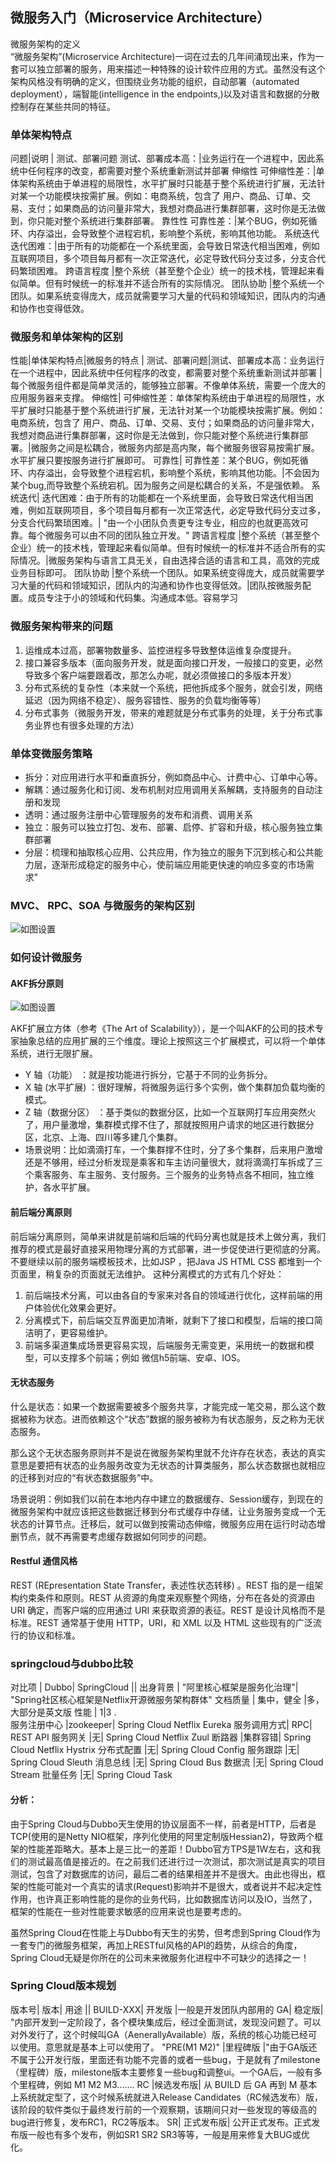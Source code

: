 ## 微服务入门（Microservice Architecture）
微服务架构的定义  
“微服务架构”(Microservice Architecture)一词在过去的几年间涌现出来，作为一套可以独立部署的服务，用来描述一种特殊的设计软件应用的方式。虽然没有这个架构风格没有明确的定义，但围绕业务功能的组织，自动部署（automated deployment），端智能(intelligence in the endpoints,)以及对语言和数据的分散控制存在某些共同的特征。

### 单体架构特点
问题|说明
|
测试、部署问题	测试、部署成本高：|业务运行在一个进程中，因此系统中任何程序的改变，都需要对整个系统重新测试并部署
伸缩性	可伸缩性差：|单体架构系统由于单进程的局限性，水平扩展时只能基于整个系统进行扩展，无法针对某一个功能模块按需扩展。例如：电商系统，包含了 用户、商品、订单、交易、支付；如果商品的访问量非常大，我想对商品进行集群部署，这时你是无法做到，你只能对整个系统进行集群部署。
靠性性	可靠性差：|某个BUG，例如死循环、内存溢出，会导致整个进程宕机，影响整个系统，影响其他功能。
系统迭代	迭代困难：|由于所有的功能都在一个系统里面，会导致日常迭代相当困难，例如互联网项目，多个项目每月都有一次正常迭代，必定导致代码分支过多，分支合代码繁琐困难。
跨语言程度	|整个系统（甚至整个企业）统一的技术栈，管理起来看似简单。但有时候统一的标准并不适合所有的实际情况。
团队协助	|整个系统一个团队。如果系统变得庞大，成员就需要学习大量的代码和领域知识，团队内的沟通和协作也变得低效。

### 微服务和单体架构的区别

性能|单体架构特点|微服务的特点
|
测试、部署问题|测试、部署成本高：业务运行在一个进程中，因此系统中任何程序的改变，都需要对整个系统重新测试并部署	|每个微服务组件都是简单灵活的，能够独立部署。不像单体系统，需要一个庞大的应用服务器来支撑。
伸缩性|	可伸缩性差：单体架构系统由于单进程的局限性，水平扩展时只能基于整个系统进行扩展，无法针对某一个功能模块按需扩展。例如：电商系统，包含了 用户、商品、订单、交易、支付；如果商品的访问量非常大，我想对商品进行集群部署，这时你是无法做到，你只能对整个系统进行集群部署。|微服务之间是松耦合，微服务内部是高内聚，每个微服务很容易按需扩展。水平扩展只要按服务进行扩展即可。
可靠性|	可靠性差：某个BUG，例如死循环、内存溢出，会导致整个进程宕机，影响整个系统，影响其他功能。|不会因为某个bug,而导致整个系统宕机。因为服务之间是松耦合的关系，不是强依赖。
系统迭代|	迭代困难：由于所有的功能都在一个系统里面，会导致日常迭代相当困难，例如互联网项目，多个项目每月都有一次正常迭代，必定导致代码分支过多，分支合代码繁琐困难。|	"由一个小团队负责更专注专业，相应的也就更高效可靠。每个微服务可以由不同的团队独立开发。"
跨语言程度	|整个系统（甚至整个企业）统一的技术栈，管理起来看似简单。但有时候统一的标准并不适合所有的实际情况。|微服务架构与语言工具无关，自由选择合适的语言和工具，高效的完成业务目标即可。
团队协助	|整个系统一个团队。如果系统变得庞大，成员就需要学习大量的代码和领域知识，团队内的沟通和协作也变得低效。|团队按微服务配置。成员专注于小的领域和代码集。沟通成本低。容易学习

### 微服务架构带来的问题	
1. 运维成本过高，部署物数量多、监控进程多导致整体运维复杂度提升。	
2. 接口兼容多版本（面向服务开发，就是面向接口开发，一般接口的变更，必然导致多个客户端要跟着改，那怎么办呢，就必须做接口的多版本开发）	
3. 分布式系统的复杂性（本来就一个系统，把他拆成多个服务，就会引发，网络延迟（因为网络不稳定）、服务容错性、服务的负载均衡等等）	
4. 分布式事务（微服务开发，带来的难题就是分布式事务的处理，关于分布式事务业界也有很多处理的方法）	

### 单体变微服务策略

+ 拆分：对应用进行水平和垂直拆分，例如商品中心、计费中心、订单中心等。
+ 解耦：通过服务化和订阅、发布机制对应用调用关系解耦，支持服务的自动注册和发现
+ 透明：通过服务注册中心管理服务的发布和消费、调用关系
+ 独立：服务可以独立打包、发布、部署、启停、扩容和升级，核心服务独立集群部署
+ 分层：梳理和抽取核心应用、公共应用，作为独立的服务下沉到核心和公共能力层，逐渐形成稳定的服务中心，使前端应用能更快速的响应多变的市场需求"

### MVC、 RPC、SOA 与微服务的架构区别
![如图设置](https://github.com/coffeeliuwei/boot/blob/master/img/36.jpg?raw=true)

### 如何设计微服务
#### AKF拆分原则
![如图设置](https://github.com/coffeeliuwei/boot/blob/master/img/37.jpg?raw=true)

AKF扩展立方体（参考《The Art of Scalability》），是一个叫AKF的公司的技术专家抽象总结的应用扩展的三个维度。理论上按照这三个扩展模式，可以将一个单体系统，进行无限扩展。
+ Y 轴（功能） ：就是按功能进行拆分，它基于不同的业务拆分。
+ X 轴 (水平扩展) ：很好理解，将微服务运行多个实例，做个集群加负载均衡的模式。
+ Z 轴（数据分区） ：基于类似的数据分区，比如一个互联网打车应用突然火了，用户量激增，集群模式撑不住了，那就按照用户请求的地区进行数据分区，北京、上海、四川等多建几个集群。
+ 场景说明：比如滴滴打车，一个集群撑不住时，分了多个集群，后来用户激增还是不够用，经过分析发现是乘客和车主访问量很大，就将滴滴打车拆成了三个乘客服务、车主服务、支付服务。三个服务的业务特点各不相同，独立维护，各水平扩展。

#### 前后端分离原则
前后端分离原则，简单来讲就是前端和后端的代码分离也就是技术上做分离，我们推荐的模式是最好直接采用物理分离的方式部署，进一步促使进行更彻底的分离。不要继续以前的服务端模板技术，比如JSP ，把Java JS HTML CSS 都堆到一个页面里，稍复杂的页面就无法维护。
这种分离模式的方式有几个好处：

1. 前后端技术分离，可以由各自的专家来对各自的领域进行优化，这样前端的用户体验优化效果会更好。
2. 分离模式下，前后端交互界面更加清晰，就剩下了接口和模型，后端的接口简洁明了，更容易维护。
3. 前端多渠道集成场景更容易实现，后端服务无需变更，采用统一的数据和模型，可以支撑多个前端；例如 微信h5前端、安卓、IOS。

#### 无状态服务

什么是状态：如果一个数据需要被多个服务共享，才能完成一笔交易，那么这个数据被称为状态。进而依赖这个“状态”数据的服务被称为有状态服务，反之称为无状态服务。

那么这个无状态服务原则并不是说在微服务架构里就不允许存在状态，表达的真实意思是要把有状态的业务服务改变为无状态的计算类服务，那么状态数据也就相应的迁移到对应的“有状态数据服务”中。

场景说明：例如我们以前在本地内存中建立的数据缓存、Session缓存，到现在的微服务架构中就应该把这些数据迁移到分布式缓存中存储，让业务服务变成一个无状态的计算节点。迁移后，就可以做到按需动态伸缩，微服务应用在运行时动态增删节点，就不再需要考虑缓存数据如何同步的问题。

#### Restful 通信风格
REST (REpresentation State Transfer，表述性状态转移) 。REST 指的是一组架构约束条件和原则。REST 从资源的角度来观察整个网络，分布在各处的资源由 URI 确定，而客户端的应用通过 URI 来获取资源的表征。REST 是设计风格而不是标准。REST 通常基于使用 HTTP，URI，和 XML 以及 HTML 这些现有的广泛流行的协议和标准。

### springcloud与dubbo比较
对比项	|	Dubbo|	SpringCloud
||
出身背景	|	"阿里核心框架是服务化治理"|	"Spring社区核心框架是Netflix开源微服务架构群体"
文档质量	|	集中，健全	|多，大部分是英文版
性能	|	1|3        .	
服务注册中心	|zookeeper|	Spring Cloud Netflix Eureka
	服务调用方式|	RPC|	REST API
	服务网关	|无|	Spring Cloud Netflix Zuul
	断路器	|集群容错|	Spring Cloud Netflix Hystrix
	分布式配置	|无|	Spring Cloud Config
	服务跟踪	|无|	Spring Cloud Sleuth
	消息总线	|无|	Spring Cloud Bus
	数据流	|无|	Spring Cloud Stream
	批量任务	|无|	Spring Cloud Task

#### 分析：
由于Spring Cloud与Dubbo天生使用的协议层面不一样，前者是HTTP，后者是TCP(使用的是Netty NIO框架，序列化使用的阿里定制版Hessian2)，导致两个框架的性能差距略大。基本上是三比一的差距！Dubbo官方TPS是1W左右，这和我们的测试最高值是接近的。在之前我们还进行过一次测试，那次测试是真实的项目测试，包含了对数据库的访问，最后二者的结果相差并不是很大。由此也得出，框架的性能可能对一个真实的请求(Request)影响并不是很大，或者说并不起决定性作用，也许真正影响性能的是你的业务代码，比如数据库访问以及IO，当然了，框架的性能在一些对性能要求敏感的应用来说也是要考虑的。

虽然Spring Cloud在性能上与Dubbo有天生的劣势，但考虑到Spring Cloud作为一套专门的微服务框架，再加上RESTful风格的API的趋势，从综合的角度，Spring Cloud无疑是你所在的公司未来微服务化进程中不可缺少的选择之一！

### Spring Cloud版本规划

版本号|	版本|	用途
||
BUILD-XXX|	开发版	|一般是开发团队内部用的
GA|	稳定版|	"内部开发到一定阶段了，各个模块集成后，经过全面测试，发现没问题了。可以对外发行了，这个时候叫GA（AenerallyAvailable）版，系统的核心功能已经可以使用。意思就是基本上可以使用了。
"PRE(M1 M2)"	|里程碑版	|"由于GA版还不属于公开发行版，里面还有功能不完善的或者一些bug，于是就有了milestone（里程碑）版，milestone版本主要修复一些bug和调整ui。一个GA后，一般有多个里程碑，例如  M1  M2 M3.......
RC	|候选发布版|	从 BUILD 后 GA 再到 M  基本上系统就定型了，这个时候系统就进入Release Candidates（RC候选发布）版，该阶段的软件类似于最终发行前的一个观察期，该期间只对一些发现的等级高的bug进行修复，发布RC1，RC2等版本。
SR|	正式发布版|	公开正式发布。正式发布版一般也有多个发布，例如SR1  SR2 SR3等等，一般是用来修复大BUG或优化。

